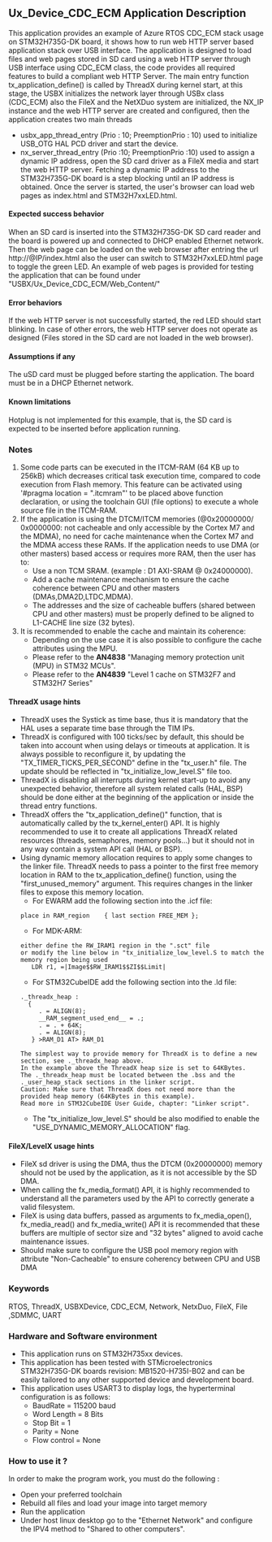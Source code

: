 
## <b>Ux_Device_CDC_ECM Application Description</b>

This application provides an example of Azure RTOS CDC_ECM stack usage on STM32H735G-DK board, it shows how to run web HTTP server based application stack
over USB interface. The application is designed to load files and web pages stored in SD card using a web HTTP server through USB interface using CDC_ECM
class, the code provides all required features to build a compliant web HTTP Server. The main entry function tx_application_define() is called by ThreadX during
kernel start, at this stage, the USBX initializes the network layer through USBx class (CDC_ECM) also the FileX and the NetXDuo system are initialized,
the NX_IP instance and the web HTTP server are created and configured, then the application creates two main threads

  - usbx_app_thread_entry (Prio : 10; PreemptionPrio : 10) used to initialize USB_OTG HAL PCD driver and start the device.
  - nx_server_thread_entry (Prio :10; PreemptionPrio :10) used to assign a dynamic IP address, open the SD card driver as a FileX media and start the web HTTP server.
  Fetching a dynamic IP address to the STM32H735G-DK board is a step blocking until an IP address is obtained.
  Once the server is started, the user's browser can load web pages as index.html and STM32H7xxLED.html.

#### <b>Expected success behavior</b>

When an SD card is inserted into the STM32H735G-DK SD card reader and the board is powered up and connected to DHCP enabled Ethernet network.
Then the web page can be loaded on the web browser after entring the url http://@IP/index.html also the user can switch to STM32H7xxLED.html page to toggle the green LED.
An example of web pages is provided for testing the application that can be found under "USBX/Ux_Device_CDC_ECM/Web_Content/"

#### <b>Error behaviors</b>

If the web HTTP server is not successfully started, the red LED should start blinking.
In case of other errors, the web HTTP server does not operate as designed (Files stored in the SD card are not loaded in the web browser).

#### <b>Assumptions if any</b>

The uSD card must be plugged before starting the application.
The board must be in a DHCP Ethernet network.

#### <b>Known limitations</b>

Hotplug is not implemented for this example, that is, the SD card is expected to be inserted before application running.

### <b>Notes</b>

 1. Some code parts can be executed in the ITCM-RAM (64 KB up to 256kB) which decreases critical task execution time, compared to code execution from Flash memory. This feature can be activated using '#pragma location = ".itcmram"' to be placed above function declaration, or using the toolchain GUI (file options) to execute a whole source file in the ITCM-RAM.
 2.  If the application is using the DTCM/ITCM memories (@0x20000000/ 0x0000000: not cacheable and only accessible by the Cortex M7 and the MDMA), no need for cache maintenance when the Cortex M7 and the MDMA access these RAMs. If the application needs to use DMA (or other masters) based access or requires more RAM, then the user has to:
      - Use a non TCM SRAM. (example : D1 AXI-SRAM @ 0x24000000).
      - Add a cache maintenance mechanism to ensure the cache coherence between CPU and other masters (DMAs,DMA2D,LTDC,MDMA).
      - The addresses and the size of cacheable buffers (shared between CPU and other masters) must be properly defined to be aligned to L1-CACHE line size (32 bytes).
 3.  It is recommended to enable the cache and maintain its coherence:
      - Depending on the use case it is also possible to configure the cache attributes using the MPU.
      - Please refer to the **AN4838** "Managing memory protection unit (MPU) in STM32 MCUs".
      - Please refer to the **AN4839** "Level 1 cache on STM32F7 and STM32H7 Series"

#### <b>ThreadX usage hints</b>

 - ThreadX uses the Systick as time base, thus it is mandatory that the HAL uses a separate time base through the TIM IPs.
 - ThreadX is configured with 100 ticks/sec by default, this should be taken into account when using delays or timeouts at application. It is always possible to reconfigure it, by updating the "TX_TIMER_TICKS_PER_SECOND" define in the "tx_user.h" file. The update should be reflected in "tx_initialize_low_level.S" file too.
 - ThreadX is disabling all interrupts during kernel start-up to avoid any unexpected behavior, therefore all system related calls (HAL, BSP) should be done either at the beginning of the application or inside the thread entry functions.
 - ThreadX offers the "tx_application_define()" function, that is automatically called by the tx_kernel_enter() API.
   It is highly recommended to use it to create all applications ThreadX related resources (threads, semaphores, memory pools...)  but it should not in any way contain a system API call (HAL or BSP).
 - Using dynamic memory allocation requires to apply some changes to the linker file.
   ThreadX needs to pass a pointer to the first free memory location in RAM to the tx_application_define() function,
   using the "first_unused_memory" argument.
   This requires changes in the linker files to expose this memory location.
    + For EWARM add the following section into the .icf file:
     ```
     place in RAM_region    { last section FREE_MEM };
     ```
    + For MDK-ARM:
     ```
    either define the RW_IRAM1 region in the ".sct" file
    or modify the line below in "tx_initialize_low_level.S to match the memory region being used
        LDR r1, =|Image$$RW_IRAM1$$ZI$$Limit|
    ```
    + For STM32CubeIDE add the following section into the .ld file:
    ```
    ._threadx_heap :
      {
         . = ALIGN(8);
         __RAM_segment_used_end__ = .;
         . = . + 64K;
         . = ALIGN(8);
       } >RAM_D1 AT> RAM_D1
    ```
       The simplest way to provide memory for ThreadX is to define a new section, see ._threadx_heap above.
       In the example above the ThreadX heap size is set to 64KBytes.
       The ._threadx_heap must be located between the .bss and the ._user_heap_stack sections in the linker script.
       Caution: Make sure that ThreadX does not need more than the provided heap memory (64KBytes in this example).
       Read more in STM32CubeIDE User Guide, chapter: "Linker script".
    + The "tx_initialize_low_level.S" should be also modified to enable the "USE_DYNAMIC_MEMORY_ALLOCATION" flag.

#### <b>FileX/LevelX usage hints</b>

- FileX sd driver is using the DMA, thus the DTCM (0x20000000) memory should not be used by the application, as it is not accessible by the SD DMA.
- When calling the fx_media_format() API, it is highly recommended to understand all the parameters used by the API to correctly generate a valid filesystem.
- FileX is using data buffers, passed as arguments to fx_media_open(), fx_media_read() and fx_media_write() API it is recommended that these buffers are multiple of sector size and "32 bytes" aligned to avoid cache maintenance issues.
- Should make sure to configure the USB pool memory region with attribute "Non-Cacheable" to ensure coherency between CPU and USB DMA

### <b>Keywords</b>

RTOS, ThreadX, USBXDevice, CDC_ECM, Network, NetxDuo, FileX, File ,SDMMC, UART

### <b>Hardware and Software environment</b>

  - This application runs on STM32H735xx devices.
  - This application has been tested with STMicroelectronics STM32H735G-DK boards revision: MB1520-H735I-B02
    and can be easily tailored to any other supported device and development board.
  - This application uses USART3 to display logs, the hyperterminal configuration is as follows:
      - BaudRate = 115200 baud
      - Word Length = 8 Bits
      - Stop Bit = 1
      - Parity = None
      - Flow control = None

### <b>How to use it ?</b>

In order to make the program work, you must do the following :

 - Open your preferred toolchain
 - Rebuild all files and load your image into target memory
 - Run the application
 - Under host linux desktop go to the "Ethernet Network" and configure the IPV4 method to "Shared to other computers".
